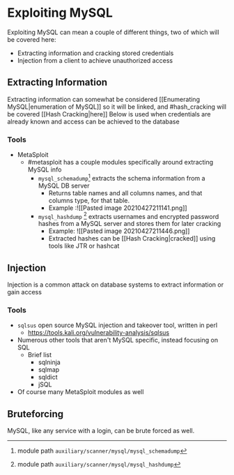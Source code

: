 # Exploiting MySQL
Exploiting MySQL can mean a couple of different things, two of which will be covered here:
- Extracting information and cracking stored credentials
- Injection from a client to achieve unauthorized access

## Extracting Information
Extracting information can somewhat be considered [[Enumerating MySQL|enumeration of MySQL]] so it will be linked, and #hash_cracking will be covered [[Hash Cracking|here]]
Below is used when credentials are already known and access can be achieved to the database
### Tools
- MetaSploit
	- #metasploit has a couple modules specifically  around extracting MySQL info
		- `mysql_schemadump`[^1] extracts the schema information from a MySQL DB server
			- Returns table names and all columns names, and that columns type, for that table. 
			- Example :![[Pasted image 20210427211141.png]]
		- `mysql_hashdump` [^2] extracts usernames and encrypted password hashes from a MySQL server and stores them for later cracking
			- Example: ![[Pasted image 20210427211446.png]]
			- Extracted hashes can be [[Hash Cracking|cracked]] using tools like JTR or hashcat 

[^1]: module path `auxiliary/scanner/mysql/mysql_schemadump`
[^2]: module path `auxiliary/scanner/mysql/mysql_hashdump`

## Injection 
Injection is a common attack on database systems to extract information or gain access

### Tools
- `sqlsus` open source MySQL injection and takeover tool, written in perl
	- https://tools.kali.org/vulnerability-analysis/sqlsus
- Numerous other tools that aren't MySQL specific, instead focusing on SQL
	- Brief list
		- sqlninja
		- sqlmap
		- sqldict
		- jSQL
- Of course many MetaSploit modules as well


## Bruteforcing
MySQL, like any service with a login, can be brute forced as well. 